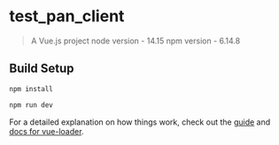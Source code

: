 # test_pan_client

> A Vue.js project
> node version - 14.15
> npm version - 6.14.8

## Build Setup

``` bash
npm install

npm run dev
```

For a detailed explanation on how things work, check out the [guide](http://vuejs-templates.github.io/webpack/) and [docs for vue-loader](http://vuejs.github.io/vue-loader).
